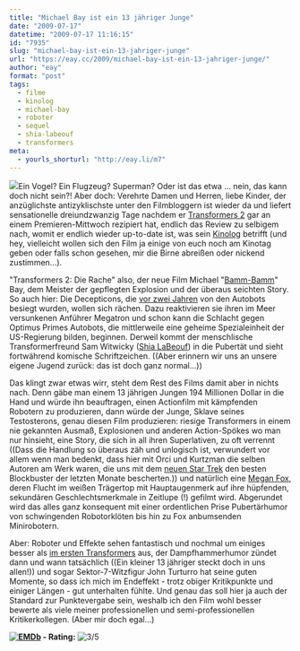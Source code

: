 ```yaml
---
title: "Michael Bay ist ein 13 jähriger Junge"
date: "2009-07-17"
datetime: "2009-07-17 11:16:15"
id: "7935"
slug: "michael-bay-ist-ein-13-jahriger-junge"
url: "https://eay.cc/2009/michael-bay-ist-ein-13-jahriger-junge/"
author: "eay"
format: "post"
tags:
  - filme
  - kinolog
  - michael-bay
  - roboter
  - sequel
  - shia-labeouf
  - transformers
meta:
  - yourls_shorturl: "http://eay.li/m7"
---
```


![](https://eay.cc/uploads/2009/transformers2.jpg)Ein Vogel? Ein Flugzeug? Superman? Oder ist das etwa ... nein, das kann doch nicht sein?! Aber doch: Verehrte Damen und Herren, liebe Kinder, der anzüglichste antizyklischste unter den Filmbloggern ist wieder da und liefert sensationelle dreiundzwanzig Tage nachdem er [Transformers 2](http://www.imdb.com/title/tt1055369/) gar an einem Premieren-Mittwoch rezipiert hat, endlich das Review zu selbigem nach, womit er endlich wieder up-to-date ist, was sein [Kinolog](//eay.cc/themen/kinolog/) betrifft (und hey, vielleicht wollen sich den Film ja einige von euch noch am Kinotag geben oder falls schon gesehen, mir die Birne abreißen oder nickend zustimmen...).

"Transformers 2: Die Rache" also, der neue Film Michael "[Bamm-Bamm](http://en.wikipedia.org/wiki/Bamm-Bamm_Rubble)" Bay, dem Meister der gepflegten Explosion und der überaus seichten Story. So auch hier: Die Decepticons, die [vor zwei Jahren](//eay.cc/2007/optimus-prime-vs-megatron/) von den Autobots besiegt wurden, wollen sich rächen. Dazu reaktivieren sie ihren im Meer versunkenen Anführer Megatron und schon kann die Schlacht gegen Optimus Primes Autobots, die mittlerweile eine geheime Spezialeinheit der US-Regierung bilden, beginnen. Derweil kommt der menschlische Transformerfreund Sam Witwicky ([Shia LaBeouf](//eay.cc/2008/der-tweet-des-tages/)) in die Pubertät und sieht fortwährend komische Schriftzeichen. ((Aber erinnern wir uns an unsere eigene Jugend zurück: das ist doch ganz normal...))

Das klingt zwar etwas wirr, steht dem Rest des Films damit aber in nichts nach. Denn gäbe man einem 13 jährigen Jungen 194 Millionen Dollar in die Hand und würde ihn beauftragen, einen Actionfilm mit kämpfenden Robotern zu produzieren, dann würde der Junge, Sklave seines Testosterons, genau diesen Film produzieren: riesige Transformers in einem nie gekannten Ausmaß, Explosionen und anderen Action-Spökes wo man nur hinsieht, eine Story, die sich in all ihren Superlativen, zu oft verrennt ((Dass die Handlung so überaus zäh und unlogisch ist, verwundert vor allem wenn man bedenkt, dass hier mit Orci und Kurtzman die selben Autoren am Werk waren, die uns mit dem [neuen Star Trek](//eay.cc/2009/star-trek-2-punkt-0/) den besten Blockbuster der letzten Monate bescherten.)) und natürlich eine [Megan Fox](http://twitter.com/Eay/statuses/2276630106), deren Flucht im weißen Trägertop mit Hauptaugenmerk auf ihre hüpfenden, sekundären Geschlechtsmerkmale in Zeitlupe (!) gefilmt wird. Abgerundet wird das alles ganz konsequent mit einer ordentlichen Prise Pubertärhumor von schwingenden Robotorklöten bis hin zu Fox anbumsenden Minirobotern.

Aber: Roboter und Effekte sehen fantastisch und nochmal um einiges besser als [im ersten Transformers](//eay.cc/2007/optimus-prime-vs-megatron/) aus, der Dampfhammerhumor zündet dann und wann tatsächlich ((Ein kleiner 13 jähriger steckt doch in uns allen!)) und sogar Sektor-7-Witzfigur John Turturro hat seine guten Momente, so dass ich mich im Endeffekt - trotz obiger Kritikpunkte und einiger Längen - gut unterhalten fühlte. Und genau das soll hier ja auch der Standard zur Punktevergabe sein, weshalb ich den Film wohl besser bewerte als viele meiner professionellen und semi-professionellen Kritikerkollegen. (Aber mir doch egal...)

 **[![EMDb](/uploads/pages/emdb/emdb_mini.gif)](http://eay.cc/emdb/) - Rating:** ![3/5](/uploads/pages/emdb/s_3.gif)
